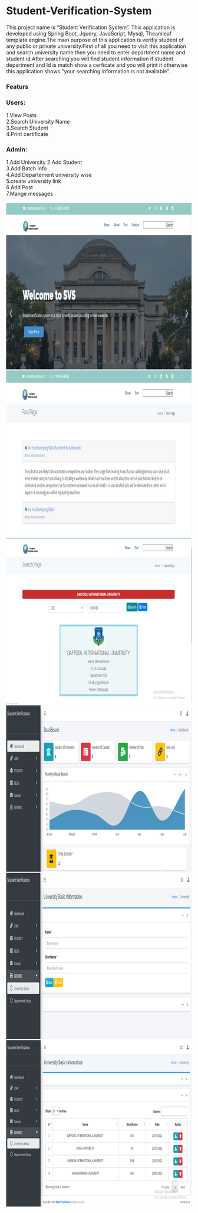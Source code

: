 # Student-Verification-System
This project name is “Student Verification System”. This application is developed using Spring Boot, Jquery, JavaScript, Mysql, Theamleaf template engine.The main purpose of this application is verifiy student of any public or private university.First of all you need to visit this application and search university name then you need to enter department name and student id.After searching you will find student information if student department and Id is match show a cerficate and you will print it otherwise this application shows "your searching information is not available".
</br>
<h3>Featurs</h3>
<h3>Users:</h3>
1.View Posts<br> 
2.Search University Name <br>
3.Search Student <br>
4.Print certificate 
<h3>Admin:</h3>
1.Add University</span> 
2.Add Student</span> <br>
3.Add Batch Info</span> <br>
4.Add Departement university wise</span> <br>
5.create university link</span> <br>
6.Add Post</span> <br>
7.Mange messages</span> <br>
<br>
<img src="verification/verification/img/01.PNG" width=1200 height=450>
</br>
<img src="verification/verification/img/02.PNG" width=1200 height=450>
</br>
<img src="verification/verification/img/03.PNG" width=1200 height=450>
</br>
<img src="verification/verification/img/04.PNG" width=1200 height=450>
</br>
<img src="verification/verification/img/05.PNG" width=1200 height=450>
</br>
<img src="verification/verification/img/06.PNG" width=1200 height=450>
</br>
